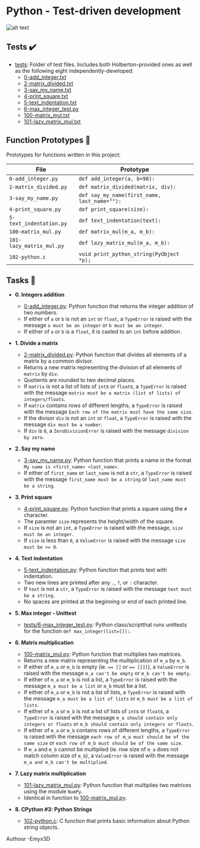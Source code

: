 # Python - Test-driven development
![alt text](https://s3.amazonaws.com/intranet-projects-files/holbertonschool-higher-level_programming+/246/giphy-4.gif)


## Tests :heavy_check_mark:

* [tests](./tests): Folder of test files. Includes both Holberton-provided ones as well as the following eight independently-developed:
  * [0-add_integer.txt](./tests/0-add_integer.txt)
  * [2-matrix_divided.txt](./tests/2-matrix_divided.txt)
  * [3-say_my_name.txt](./tests/3-say_my_name.txt)
  * [4-print_square.txt](./tests/4-print_square.txt)
  * [5-text_indentation.txt](./tests/text_indentation.txt)
  * [6-max_integer_test.py](./tests/6-max_integer_test.py)
  * [100-matrix_mul.txt](./tests/100-matrix_mul.txt)
  * [101-lazy_matrix_mul.txt](./tests/101-lazy_matrix_mul.txt)

## Function Prototypes :floppy_disk:

Prototypes for functions written in this project:

| File                     | Prototype                                    |
| ------------------------ | -------------------------------------------- |
| `0-add_integer.py`       | `def add_integer(a, b=98):`                  |
| `2-matrix_divided.py`    | `def matrix_divided(matrix, div):`           |
| `3-say_my_name.py`       | `def say_my_name(first_name, last_name=""):` |
| `4-print_square.py`      | `def print_square(size):`                    |
| `5-text_indentation.py`  | `def text_indentation(text):`                |
| `100-matrix_mul.py`      | `def matrix_mul(m_a, m_b):`                  |
| `101-lazy_matrix_mul.py` | `def lazy_matrix_mul(m_a, m_b):`             |
| `102-python.c`           | `void print_python_string(PyObject *p);`     |

## Tasks :page_with_curl:

* **0. Integers addition**
  * [0-add_integer.py](./0-add_integer.py): Python function that returns the integer addition of two numbers.
  * If either of `a` or `b` is not an `int` or `float`, a `TypeError` is raised with the message `a must be an integer` or `b must be an integer`.
  * If either of `a` or `b` is a `float`, it is casted to an `int` before addition.

* **1. Divide a matrix**
  * [2-matrix_divided.py](./2-matrix_divided.py): Python function that divides all elements of a matrix by a common divisor.
  * Returns a new matrix representing the division of all elements of `matrix` by `div`.
  * Quotients are rounded to two decimal places.
  * If `matrix` is not a list of lists of `int`s or `float`s, a `TypeError` is raised with the message `matrix must be a matrix (list of lists) of
  integers/floats`.
  * If `matrix` contains rows of different lengths, a `TypeError` is raised with the message `Each row of the matrix must have the same size`.
  * If the divisor `div` is not an `int` or `float`, a `TypeError` is raised with the message `div must be a number`.
  * If `div` is `0`, a `ZeroDivisionError` is raised with the message `division by zero`.

* **2. Say my name**
  * [3-say_my_name.py](./3-say_my_name.py): Python function that prints a name in the format `My name is <first_name> <last_name>`.
  * If either of `first_name` or `last_name` is not a `str`, a `TypeError` is raised with the message `first_name must be a string` or `last_name must be a string`.

* **3. Print square**
  * [4-print_square.py](./4-print_square.py): Python function that prints a square using the `#` character.
  * The paramter `size` represents the height/width of the square.
  * If `size` is not an `int`, a `TypeError` is raised  with the message, `size must be an integer`.
  * If `size` is less than `0`, a `ValueError` is raised with the message `size must be >= 0`.

* **4. Text indentation**
  * [5-text_indentation.py](./5-text_indentation.py): Python function that prints text with indentation.
  * Two new lines are printed after any `.`, `?`, or `:` character.
  * If `text` is not a `str`, a `TypeError` is raised with the message `text must be a string`.
  * No spaces are printed at the beginning or end of each printed line.

* **5. Max integer - Unittest**
  * [tests/6-max_integer_test.py](./tests/6-max_integer_text.py): Python class/scriptthat runs unittests for the function `def max_integer(list=[]):`.

* **6. Matrix multiplication**
  * [100-matrix_mul.py](./100-matrix_mul.py): Python function that multiplies two matrices.
  * Returns a new matrix representing the multiplication of `m_a` by `m_b`.
  * If either of `m_a` or `m_b` is empty (ie. `== []` or `== [[]]`), a `ValueError` is raised with the message `m_a can't be empty` or `m_b can't be empty`.
  * If either of `m_a` or `m_b` is not a list, a `TypeError` is raised with the message `m_a must be a list` or `m_b` must be a list.
  * If either of `m_a` or `m_b` is not a list of lists, a `TypeError` is raised with the message `m_a must be a list of lists` or `m_b must be a list of lists`.
  * If either of `m_a` or `m_b` is not a list of lists of `int`s or `float`s, a `TypeError` is raised with the message `m_a should contain only integers or floats` or `m_b should contain only integers or floats`.
  * If either of `m_a` or `m_b` contains rows of different lengths, a `TypeError` is raised with the message `each row of m_a must should be of the same size` or `each row of m_b must should be of the same size`.
  * If `m_a` and `m_b` cannot be multiplied (ie. row size of `m_a` does not match column size of `m_b`), a `ValueError` is raised with the message `m_a and m_b can't be multiplied`.

* **7. Lazy matrix multiplication**
  * [101-lazy_matrix_mul.py](./101-lazy_matrix_mul.py): Python function that multiplies two matrices using the module `NumPy`.
  * Identical in function to [100-matrix_mul.py](./100-matrix_mul.py).

* **8. CPython #3: Python Strings**
  * [102-python.c](./102-python.c): C function that prints basic information about Python string objects.

Authour -Emyx3D
